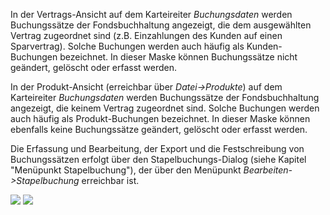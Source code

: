 In der Vertrags-Ansicht auf dem Karteireiter _Buchungsdaten_ werden Buchungssätze der Fondsbuchhaltung angezeigt, die dem ausgewählten
Vertrag zugeordnet sind (z.B. Einzahlungen des Kunden auf einen Sparvertrag). Solche Buchungen werden auch häufig als Kunden-Buchungen bezeichnet. In
dieser Maske können Buchungssätze nicht geändert, gelöscht oder erfasst werden.

In der Produkt-Ansicht (erreichbar über _Datei-&gt;Produkte_) auf dem Karteireiter _Buchungsdaten_ werden Buchungssätze der
Fondsbuchhaltung angezeigt, die keinem Vertrag zugeordnet sind. Solche Buchungen werden auch häufig als Produkt-Buchungen bezeichnet. In dieser Maske
können ebenfalls keine Buchungssätze geändert, gelöscht oder erfasst werden.

Die Erfassung und Bearbeitung, der Export und die Festschreibung von Buchungssätzen erfolgt über den Stapelbuchungs-Dialog (siehe Kapitel
"Menüpunkt Stapelbuchung"), der über den Menüpunkt _Bearbeiten-&gt;Stapelbuchung_ erreichbar ist.

![](http://xpecto.github.io/docs/img/img047.png)
![](http://xpecto.github.io/docs/img/img049.png)
